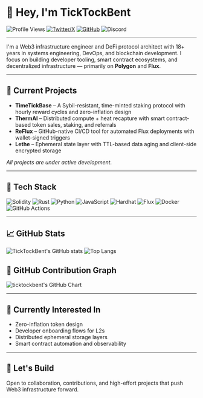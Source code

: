 # 👋 Hey, I'm TickTockBent

![Profile Views](https://komarev.com/ghpvc/?username=ticktockbent&color=blue&style=flat)
[![Twitter/X](https://img.shields.io/badge/X-@TickTockBent-1DA1F2?logo=twitter&style=flat)](https://x.com/TickTockBent)
[![GitHub](https://img.shields.io/badge/GitHub-@ticktockbent-181717?logo=github&style=flat)](https://github.com/ticktockbent)
![Discord](https://img.shields.io/badge/Discord-TickTockBent-5865F2?logo=discord&style=flat)

---

I'm a Web3 infrastructure engineer and DeFi protocol architect with 18+ years in systems engineering, DevOps, and blockchain development. I focus on building developer tooling, smart contract ecosystems, and decentralized infrastructure — primarily on **Polygon** and **Flux**.

---

## 🚧 Current Projects

- **TimeTickBase** – A Sybil-resistant, time-minted staking protocol with hourly reward cycles and zero-inflation design  
- **ThermAI** – Distributed compute + heat recapture with smart contract-based token sales, staking, and referrals  
- **ReFlux** – GitHub-native CI/CD tool for automated Flux deployments with wallet-signed triggers  
- **Lethe** – Ephemeral state layer with TTL-based data aging and client-side encrypted storage

_All projects are under active development._

---

## 🧰 Tech Stack

![Solidity](https://img.shields.io/badge/Solidity-%23363636.svg?logo=ethereum&logoColor=white)
![Rust](https://img.shields.io/badge/Rust-black?logo=rust&logoColor=white)
![Python](https://img.shields.io/badge/Python-3776AB?logo=python&logoColor=white)
![JavaScript](https://img.shields.io/badge/JavaScript-F7DF1E?logo=javascript&logoColor=black)
![Hardhat](https://img.shields.io/badge/Hardhat-FCC72B?logo=ethereum&logoColor=black)
![Flux](https://img.shields.io/badge/Flux-blue?logo=docker&logoColor=white)
![Docker](https://img.shields.io/badge/Docker-2496ED?logo=docker&logoColor=white)
![GitHub Actions](https://img.shields.io/badge/GitHub%20Actions-2088FF?logo=githubactions&logoColor=white)

---

## 📈 GitHub Stats

![TickTockBent's GitHub stats](https://github-readme-stats.vercel.app/api?username=ticktockbent&show_icons=true&theme=dark&hide_border=true&count_private=true)
![Top Langs](https://github-readme-stats.vercel.app/api/top-langs/?username=ticktockbent&layout=compact&theme=dark&hide_border=true)

## 📅 GitHub Contribution Graph

![ticktockbent's GitHub Chart](https://ghchart.rshah.org/ticktockbent)


---

## 🌱 Currently Interested In

- Zero-inflation token design
- Developer onboarding flows for L2s
- Distributed ephemeral storage layers
- Smart contract automation and observability

---

## 🤝 Let's Build

Open to collaboration, contributions, and high-effort projects that push Web3 infrastructure forward.
